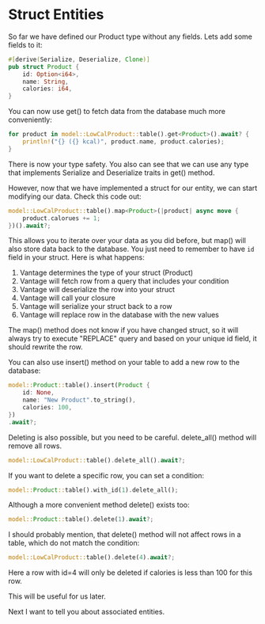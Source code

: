 # Struct Entities

So far we have defined our Product type without any fields.
Lets add some fields to it:

```rust
#[derive(Serialize, Deserialize, Clone)]
pub struct Product {
    id: Option<i64>,
    name: String,
    calories: i64,
}
```

You can now use get<Product>() to fetch data from the database
much more conveniently:

```rust
for product in model::LowCalProduct::table().get<Product>().await? {
    println!("{} ({} kcal)", product.name, product.calories);
}
```

There is now your type safety. You also can see that we can
use any type that implements Serialize and Deserialize traits
in get() method.

However, now that we have implemented a struct for our entity,
we can start modifying our data. Check this code out:

```rust
model::LowCalProduct::table().map<Product>(|product| async move {
    product.calorues += 1;
})().await?;
```

This allows you to iterate over your data as you did before,
but map() will also store data back to the database. You
just need to remember to have `id` field in your struct. Here
is what happens:

1.  Vantage determines the type of your struct (Product)
2.  Vantage will fetch row from a query that includes your condition
3.  Vantage will deserialize the row into your struct
4.  Vantage will call your closure
5.  Vantage will serialize your struct back to a row
6.  Vantage will replace row in the database with the new values

The map() method does not know if you have changed struct, so
it will always try to execute "REPLACE" query and based on
your unique id field, it should rewrite the row.

You can also use insert() method on your table to add a new
row to the database:

```rust
model::Product::table().insert(Product {
    id: None,
    name: "New Product".to_string(),
    calories: 100,
})
.await?;
```

Deleting is also possible, but you need to be careful. delete_all()
method will remove all rows.

```rust
model::LowCalProduct::table().delete_all().await?;
```

If you want to delete a specific row, you can set a condition:

```rust
model::Product::table().with_id(1).delete_all();
```

Although a more convenient method delete() exists too:

```rust
model::Product::table().delete(1).await?;
```

I should probably mention, that delete() method will not
affect rows in a table, which do not match the condition:

```rust
model::LowCalProduct::table().delete(4).await?;
```

Here a row with id=4 will only be deleted if calories is
less than 100 for this row.

This will be useful for us later.

Next I want to tell you about associated entities.
